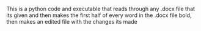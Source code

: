 This is a python code and executable that reads through any .docx file that its given and then makes the first half of every word in the .docx file bold, then makes an edited file with the changes its made
